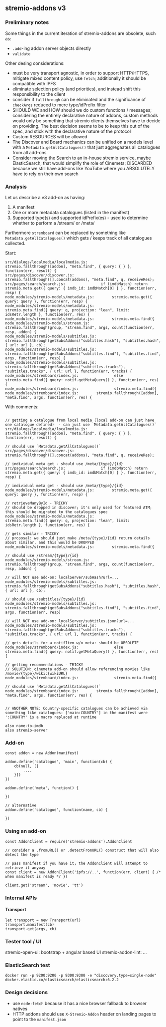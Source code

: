 ## stremio-addons v3

### Preliminary notes

Some things in the current iteration of stremio-addons are obsolete, such as:

* `.add`-ing addon server objects directly
* `validate`


Other desing considerations:

* must be very transport agnostic, in order to support HTTP/HTTPS, mitigate mixed content policy, use `fetch`; additionally it should be compatible with IPFS
* eliminate selection policy (and priorities), and instead shift this responsibility to the client
* consider if `fallthrough` can be eliminated and the significance of `checkArgs` reduced to mere type/idPrefix filter
* SHOULD WE and HOW should we do custom functions / messages; considering the entirely declarative nature of addons, custom methods would only be something that stremio clients themselves have to decide on providing. The best decision seems to be to keep this out of the spec, and stick with the declarative nature of the protocol
* Custom RESOURCES will be allowed
* The Discover and Board mechanics can be unified on a models level with a `Metadata.getAllCatalogues()` that just aggregaates all catalogues from all add-ons
* Consider moving the Search to an in-house stremio service, maybe ElasticSearch; that would simplify the role of Cinemeta; DISCARDED because we still have add-ons like YouTube where you ABSOLUTELY have to rely on their own search


### Analysis

Let us describe a v3 add-on as having:

1. A manifest
2. One or more metadata catalogues (listed in the manifest)
3. Supported type(s) and supported idPrefix(es) - used to determine whether to perform a /stream/ or /meta/

Furthermore `stremboard` can be replaced by something like `Metadata.getAllCatalogues()` which gets / keeps track of all catalogues collected.

Start:

```
src/dialogs/localmedia/localmedia.js:        stremio.fallthrough([addon], "meta.find", { query: { } }, function(err, result) {
src/pages/discover/discover.js:            stremio.fallthrough([].concat(addons), "meta.find", q, receiveRes);
src/pages/search/search.js:                if (imdbMatch) return stremio.meta.get({ query: { imdb_id: imdbMatch[0] } }, function(err, resp) {
node_modules/stremio-models/metadata.js:		stremio.meta.get({ query: query }, function(err, resp) {
node_modules/stremio-models/metadata.js:			stremio.meta.find({ query: q, projection: "lean", limit: idsRetr.length }, function(err, res) {
node_modules/stremio-models/metadata.js:		stremio.meta.find({
node_modules/stremio-models/stream.js:			stremio.fallthrough(group, "stream.find", args, count(function(err, resp, addon) {
node_modules/stremio-models/subtitles.js:		stremio.fallthrough(getSubsAddons("subtitles.hash"), "subtitles.hash", { url: url }, cb);
node_modules/stremio-models/subtitles.js:		stremio.fallthrough(getSubsAddons("subtitles.find"), "subtitles.find", args, function(err, resp) {
node_modules/stremio-models/subtitles.js:		stremio.fallthrough(getSubsAddons("subtitles.tracks"), "subtitles.tracks", { url: url }, function(err, tracks) {
node_modules/stremboard/index.js:                else stremio.meta.find({ query: notif.getMetaQuery() }, function(err, res) {
node_modules/stremboard/index.js:                stremio.meta.find({
node_modules/stremboard/index.js:        stremio.fallthrough([addon], "meta.find", args, function(err, res) {
```

With comments:

```

// getting a catalogue from local media (local add-on can just have one catalogue defined)  - can just use `Metadata.getAllCatalogues()`
src/dialogs/localmedia/localmedia.js:        stremio.fallthrough([addon], "meta.find", { query: { } }, function(err, result) {

// should use `Metadata.getAllCatalogues()`
src/pages/discover/discover.js:            stremio.fallthrough([].concat(addons), "meta.find", q, receiveRes);

// individual meta get - should use /meta/{type}/{id}
src/pages/search/search.js:                if (imdbMatch) return stremio.meta.get({ query: { imdb_id: imdbMatch[0] } }, function(err, resp) {

// individual meta get - should use /meta/{type}/{id}
node_modules/stremio-models/metadata.js:		stremio.meta.get({ query: query }, function(err, resp) {

// retrieveManyById - TRICKY
// should be dropped in discover; it's only used for featured ATM; this should be migrated to the catalogues spec
node_modules/stremio-models/metadata.js:			stremio.meta.find({ query: q, projection: "lean", limit: idsRetr.length }, function(err, res) {

// gets similar - TRICKY
// proposal: we should just make /meta/{type}/{id} return details about similar, and this would be DROPPED
node_modules/stremio-models/metadata.js:		stremio.meta.find({

// should use /stream/{type}/{id}
node_modules/stremio-models/stream.js:			stremio.fallthrough(group, "stream.find", args, count(function(err, resp, addon) {

// will NOT use add-on: localServer/subHash?url=...
node_modules/stremio-models/subtitles.js:		stremio.fallthrough(getSubsAddons("subtitles.hash"), "subtitles.hash", { url: url }, cb);

// should use /subtitles/{type}/{id}
node_modules/stremio-models/subtitles.js:		stremio.fallthrough(getSubsAddons("subtitles.find"), "subtitles.find", args, function(err, resp) 

// will NOT use add-on: localServer/subtitles.json?url=...
node_modules/stremio-models/subtitles.js:		stremio.fallthrough(getSubsAddons("subtitles.tracks"), "subtitles.tracks", { url: url }, function(err, tracks) {

// gets details for a notifItem w/o meta: should be OBSOLETE
node_modules/stremboard/index.js:                else stremio.meta.find({ query: notif.getMetaQuery() }, function(err, res) {

// getting recommendations - TRICKY
// SOLUTION: cinemeta add-on should allow referencing movies like /movie/{type}/wiki:{wikiURL}
node_modules/stremboard/index.js:                stremio.meta.find({

// should use `Metadata.getAllCatalogues()`
node_modules/stremboard/index.js:        stremio.fallthrough([addon], "meta.find", args, function(err, res) {


// ANOTHER NOTE: Country-specific catalogues can be achieved via something like catalogues: ['main:COUNTRY'] in the manifest were ':COUNTRY' is a macro replaced at runtime

also name-to-imdb
also stremio-server

```


### Add-on 

```
const addon = new Addon(manifest)

addon.define('catalogue', 'main', function(cb) {
	cb(null, [{
		....
	}])
})

addon.define('meta', function() {

})

// alternative
addon.define('catalogue', function(name, cb) {

})

```

### Using an add-on

```
const AddonClient = require('stremio-addons').AddonClient

// consider a .fromURL() or .detectFromURL() construct that will also detect the type

// pass manifest if you have it; the AddonClient will attempt to retrieve it anyway
const client = new AddonClient('ipfs://..', function(err, client) { /* when manifest is ready */ })

client.get('stream', 'movie', 'tt')
```

### Internal APIs

#### Transport

```
let transport = new Transport(url)
transport.manifest(cb)
transport.get(args, cb)
```


### Tester tool / UI

stremio-open-ui: bootstrap + angular based UI
stremio-addon-lint: ...



### ElasticSearch test

```
docker run -p 9200:9200 -p 9300:9300 -e "discovery.type=single-node" docker.elastic.co/elasticsearch/elasticsearch:6.2.2
```


### Design decisions

* use `node-fetch` because it has a nice browser fallback to browser natives
* HTTP addons should use `X-Stremio-Addon` header on landing pages to point to the `manifest.json`